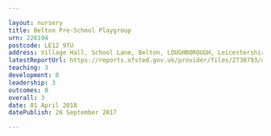```yaml
---

layout: nursery
title: Belton Pre-School Playgroup
urn: 226194
postcode: LE12 9TU
address: Village Hall, School Lane, Belton, LOUGHBOROUGH, Leicestershire, LE12 9TU
latestReportUrl: https://reports.ofsted.gov.uk/provider/files/2730793/urn/226194.pdf
teaching: 3
development: 0
leadership: 3
outcomes: 0
overall: 3
date: 01 April 2018 
datePublish: 26 September 2017

---
```

